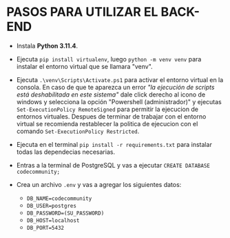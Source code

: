 
# PASOS PARA UTILIZAR EL BACK-END

- Instala **Python 3.11.4**.

- Ejecuta `pip install virtualenv`, luego `python -m venv venv` para instalar el entorno virtual que se llamara "venv".

- Ejecuta `.\venv\Scripts\Activate.ps1` para activar el entorno virtual en la consola. En caso de que te aparezca un error *"la ejecución de scripts está deshabilitada en este sistema"* dale click derecho al icono de windows y selecciona la opción "Powershell (administrador)" y ejecutas `Set-ExecutionPolicy RemoteSigned` para permitir la ejecucion de entornos virtuales. Despues de terminar de trabajar con el entorno virtual se recomienda restablecer la politica de ejecucion con el comando `Set-ExecutionPolicy Restricted`.

- Ejecuta en el terminal `pip install -r requirements.txt` para instalar todas las dependecias necesarias.

- Entras a la terminal de PostgreSQL y vas a ejecutar `CREATE DATABASE codecommunity;`

- Crea un archivo `.env` y vas a agregar los siguientes datos:
  - `DB_NAME=codecommunity`
  - `DB_USER=postgres`
  - `DB_PASSWORD=(SU_PASSWORD)`
  - `DB_HOST=localhost`
  - `DB_PORT=5432`